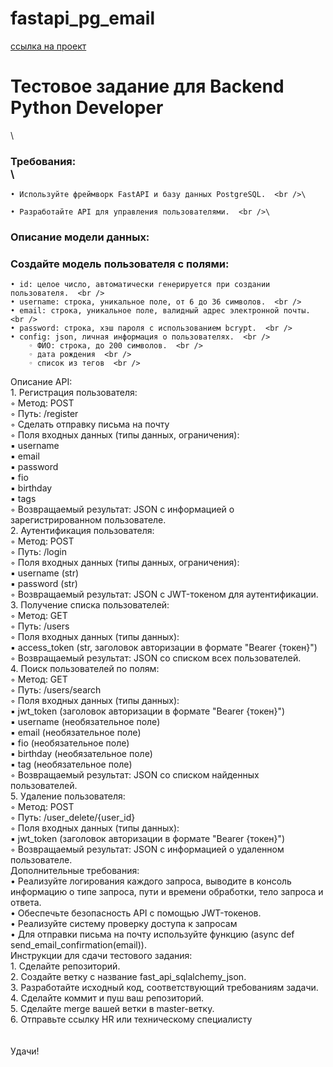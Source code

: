 # fastapi_pg_email

[ссылка на проект](https://github.com/GennadyBr/fastapi_pg_jwt_email)




# Тестовое задание для Backend Python Developer
\

### Требования:<br />\

    • Используйте фреймворк FastAPI и базу данных PostgreSQL.  <br />\

    • Разработайте API для управления пользователями.  <br />\

### Описание модели данных:  <br />
### Создайте модель пользователя с полями:  <br />
    • id: целое число, автоматически генерируется при создании пользователя.  <br />
    • username: строка, уникальное поле, от 6 до 36 символов.  <br />
    • email: строка, уникальное поле, валидный адрес электронной почты.  <br />
    • password: строка, хэш пароля с использованием bcrypt.  <br />
    • config: json, личная информация о пользователях.  <br />
        ◦ ФИО: строка, до 200 символов.  <br />
        ◦ дата рождения  <br />
        ◦ список из тегов  <br />
Описание API:  <br />
    1. Регистрация пользователя:  <br />
        ◦ Метод: POST  <br />
        ◦ Путь: /register  <br />
        ◦ Сделать отправку письма на почту  <br />
        ◦ Поля входных данных (типы данных, ограничения):   <br />
            ▪ username  <br />
            ▪ email   <br />
            ▪ password   <br />
            ▪ fio  <br />
            ▪ birthday  <br />
            ▪ tags  <br />
        ◦ Возвращаемый результат: JSON с информацией о зарегистрированном пользователе.  <br />
    2. Аутентификация пользователя:  <br />
        ◦ Метод: POST  <br />
        ◦ Путь: /login  <br />
        ◦ Поля входных данных (типы данных, ограничения):   <br />
            ▪ username (str)  <br />
            ▪ password (str)  <br />
        ◦ Возвращаемый результат: JSON с JWT-токеном для аутентификации.  <br />
    3. Получение списка пользователей:  <br />
        ◦ Метод: GET  <br />
        ◦ Путь: /users  <br />
        ◦ Поля входных данных (типы данных):   <br />
            ▪ access_token (str, заголовок авторизации в формате "Bearer {токен}")  <br />
        ◦ Возвращаемый результат: JSON со списком всех пользователей.  <br />
    4. Поиск пользователей по полям:  <br />
        ◦ Метод: GET  <br />
        ◦ Путь: /users/search  <br />
        ◦ Поля входных данных (типы данных):   <br />
            ▪ jwt_token (заголовок авторизации в формате "Bearer {токен}")  <br />
            ▪ username (необязательное поле)  <br />
            ▪ email (необязательное поле)  <br />
            ▪ fio (необязательное поле)  <br />
            ▪ birthday (необязательное поле)  <br />
            ▪ tag (необязательное поле)  <br />
        ◦ Возвращаемый результат: JSON со списком найденных пользователей.  <br />
    5. Удаление пользователя:  <br />
        ◦ Метод: POST  <br />
        ◦ Путь: /user_delete/{user_id}  <br />
        ◦ Поля входных данных (типы данных):   <br />
            ▪ jwt_token (заголовок авторизации в формате "Bearer {токен}")  <br />
        ◦ Возвращаемый результат: JSON с информацией о удаленном пользователе.  <br />
Дополнительные требования:  <br />
    • Реализуйте логирования каждого запроса, выводите в консоль информацию о типе запроса, пути и времени обработки, тело запроса и ответа.  <br />
    • Обеспечьте безопасность API с помощью JWT-токенов.  <br />
    • Реализуйте систему проверку доступа к запросам  <br />
    • Для отправки письма на почту используйте функцию (async def send_email_confirmation(email)).  <br />
Инструкции для сдачи тестового задания:  <br />
    1. Сделайте репозиторий.  <br />
    2. Создайте ветку с название fast_api_sqlalchemy_json.  <br />
    3. Разработайте исходный код, соответствующий требованиям задачи.  <br />
    4. Сделайте коммит и пуш ваш репозиторий.  <br />
    5. Сделайте merge вашей ветки в master-ветку.  <br />
    6. Отправьте ссылку HR или техническому специалисту   <br />
<br />  
Удачи!  <br />
  